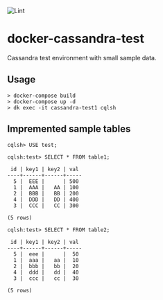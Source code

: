 ![Lint](https://github.com/rtakasuke/docker-cassandra-test/workflows/Lint/badge.svg)

# docker-cassandra-test
Cassandra test environment with small sample data.

## Usage
```
> docker-compose build
> docker-compose up -d
> dk exec -it cassandra-test1 cqlsh
```

## Impremented sample tables
```
cqlsh> USE test;

cqlsh:test> SELECT * FROM table1;

 id | key1 | key2 | val
----+------+------+-----
  5 |  EEE |      | 500
  1 |  AAA |   AA | 100
  2 |  BBB |   BB | 200
  4 |  DDD |   DD | 400
  3 |  CCC |   CC | 300

(5 rows)

cqlsh:test> SELECT * FROM table2;

 id | key1 | key2 | val
----+------+------+-----
  5 |  eee |      |  50
  1 |  aaa |   aa |  10
  2 |  bbb |   bb |  20
  4 |  ddd |   dd |  40
  3 |  ccc |   cc |  30

(5 rows)
```
